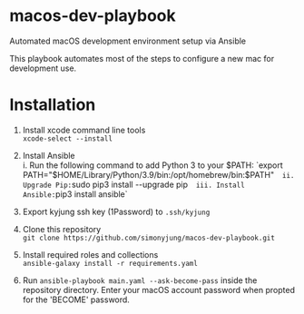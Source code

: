 # macos-dev-playbook
Automated macOS development environment setup via Ansible

This playbook automates most of the steps to configure a new mac for development use.

# Installation

1. Install xcode command line tools  
`xcode-select --install`

2. Install Ansible  
 i. Run the following command to add Python 3 to your $PATH:  
 `export PATH="$HOME/Library/Python/3.9/bin:/opt/homebrew/bin:$PATH"`  
 ii. Upgrade Pip: `sudo pip3 install --upgrade pip`  
 iii. Install Ansible: `pip3 install ansible`

3. Export kyjung ssh key (1Password) to `.ssh/kyjung`
   
4. Clone this repository  
`git clone https://github.com/simonyjung/macos-dev-playbook.git`

5. Install required roles and collections  
`ansible-galaxy install -r requirements.yaml`

6. Run `ansible-playbook main.yaml --ask-become-pass` inside the repository directory. Enter your macOS account password when propted for the 'BECOME' password.
